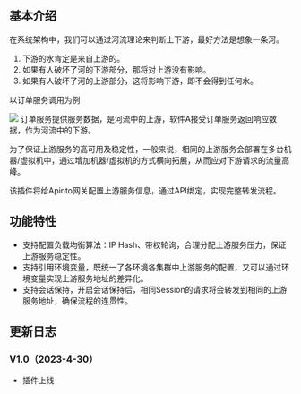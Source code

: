 ## 基本介绍
在系统架构中，我们可以通过河流理论来判断上下游，最好方法是想象一条河。
1. 下游的水肯定是来自上游的。
2. 如果有人破坏了河的下游部分，那将对上游没有影响。
3. 如果有人破坏了河的上游部分，这将影响下游，即不会得到任何水。

以订单服务调用为例

![](http://data.eolinker.com/course/aDDlSnc299d3dd7d3131812811d0b922d63f7ea5a7f60ab.png)
订单服务提供服务数据，是河流中的上游，软件A接受订单服务返回响应数据，作为河流中的下游。

为了保证上游服务的高可用及稳定性，一般来说，相同的上游服务会部署在多台机器/虚拟机中，通过增加机器/虚拟机的方式横向拓展，从而应对下游请求的流量高峰。

该插件将给Apinto网关配置上游服务信息，通过API绑定，实现完整转发流程。
## 功能特性
- 支持配置负载均衡算法：IP Hash、带权轮询，合理分配上游服务压力，保证上游服务稳定性。
- 支持引用环境变量，既统一了各环境各集群中上游服务的配置，又可以通过环境变量实现上游服务地址的差异化。
- 支持会话保持，开启会话保持后，相同Session的请求将会转发到相同的上游服务地址，确保流程的连贯性。

## 更新日志
### V1.0（2023-4-30）
- 插件上线